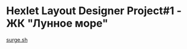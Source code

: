 # Hexlet Layout Designer Project#1 - ЖК "Лунное море"

[surge.sh](http://moon-sea-by-andryushque.surge.sh/)

